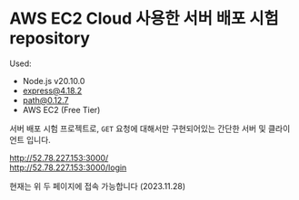 # AWS EC2 Cloud 사용한 서버 배포 시험 repository    

Used:

- Node.js v20.10.0
- express@4.18.2
- path@0.12.7
- AWS EC2 (Free Tier)

서버 배포 시험 프로젝트로, `GET` 요청에 대해서만 구현되어있는 간단한 서버 및 클라이언트 입니다.   

http://52.78.227.153:3000/   
http://52.78.227.153:3000/login

현재는 위 두 페이지에 접속 가능합니다 (2023.11.28)

